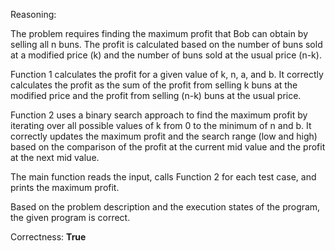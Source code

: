 Reasoning:

The problem requires finding the maximum profit that Bob can obtain by selling all n buns. The profit is calculated based on the number of buns sold at a modified price (k) and the number of buns sold at the usual price (n-k).

Function 1 calculates the profit for a given value of k, n, a, and b. It correctly calculates the profit as the sum of the profit from selling k buns at the modified price and the profit from selling (n-k) buns at the usual price.

Function 2 uses a binary search approach to find the maximum profit by iterating over all possible values of k from 0 to the minimum of n and b. It correctly updates the maximum profit and the search range (low and high) based on the comparison of the profit at the current mid value and the profit at the next mid value.

The main function reads the input, calls Function 2 for each test case, and prints the maximum profit.

Based on the problem description and the execution states of the program, the given program is correct.

Correctness: **True**